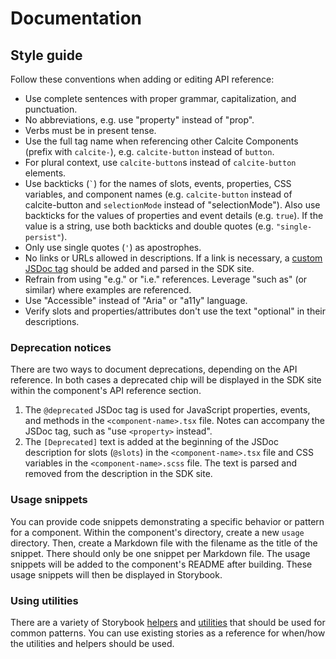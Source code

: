 # Documentation

## Style guide

Follow these conventions when adding or editing API reference:

- Use complete sentences with proper grammar, capitalization, and punctuation.
- No abbreviations, e.g. use "property" instead of "prop".
- Verbs must be in present tense.
- Use the full tag name when referencing other Calcite Components (prefix with `calcite-`), e.g. `calcite-button` instead of `button`.
- For plural context, use `calcite-button`s instead of `calcite-button` elements.
- Use backticks (`` ` ``) for the names of slots, events, properties, CSS variables, and component names (e.g. `calcite-button` instead of calcite-button and `selectionMode` instead of "selectionMode"). Also use backticks for the values of properties and event details (e.g. `true`). If the value is a string, use both backticks and double quotes (e.g. `"single-persist"`).
- Only use single quotes (`'`) as apostrophes.
- No links or URLs allowed in descriptions. If a link is necessary, a [custom JSDoc tag](https://stenciljs.com/docs/docs-json#custom-jsdocs-tags) should be added and parsed in the SDK site. <!-- TODO: Get suggestions for what this should be replaced with -->
- Refrain from using "e.g." or "i.e." references. Leverage "such as" (or similar) where examples are referenced.
- Use "Accessible" instead of "Aria" or "a11y" language.
- Verify slots and properties/attributes don't use the text "optional" in their descriptions.

### Deprecation notices

There are two ways to document deprecations, depending on the API reference. In both cases a deprecated chip will be displayed in the SDK site within the component's API reference section.

1. The `@deprecated` JSDoc tag is used for JavaScript properties, events, and methods in the `<component-name>.tsx` file. Notes can accompany the JSDoc tag, such as "use `<property>` instead".
2. The `[Deprecated]` text is added at the beginning of the JSDoc description for slots (`@slots`) in the `<component-name>.tsx` file and CSS variables in the `<component-name>.scss` file. The text is parsed and removed from the description in the SDK site.

### Usage snippets

You can provide code snippets demonstrating a specific behavior or pattern for a component. Within the component's directory, create a new `usage` directory. Then, create a Markdown file with the filename as the title of the snippet. There should only be one snippet per Markdown file. The usage snippets will be added to the component's README after building. These usage snippets will then be displayed in Storybook.

### Using utilities

There are a variety of Storybook [helpers](../.storybook/helpers.ts) and [utilities](../.storybook/utils.tsx) that should be used for common patterns. You can use existing stories as a reference for when/how the utilities and helpers should be used.
